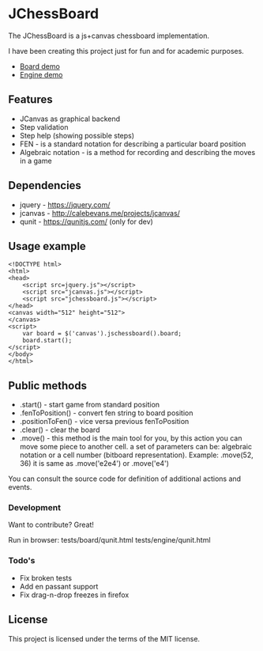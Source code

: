 # JChessBoard

The JChessBoard is a js+canvas chessboard implementation.

I have been creating this project just for fun and for academic purposes.

- [Board demo](http://velichko.net/projects/jchessboard/demo.html)
- [Engine demo](http://velichko.net/projects/jchessboard/engine.html)

## Features

  - JCanvas as graphical backend
  - Step validation
  - Step help (showing possible steps)
  - FEN - is a standard notation for describing a particular board position
  - Algebraic notation - is a method for recording and describing the moves in a game

## Dependencies

   - jquery - https://jquery.com/
   - jcanvas - http://calebevans.me/projects/jcanvas/
   - qunit - https://qunitjs.com/ (only for dev)

## Usage example
    
    <!DOCTYPE html>
    <html>
    <head>
        <script src=jquery.js"></script>
        <script src="jcanvas.js"></script>
        <script src="jchessboard.js"></script>
    </head>
    <canvas width="512" height="512">
    </canvas>
    <script>
        var board = $('canvas').jschessboard().board;
        board.start();
    </script>
    </body>
    </html>

## Public methods

 - .start() - start game from standard position
 - .fenToPosition() - convert fen string to board position
 - .positionToFen() - vice versa previous fenToPosition
 - .clear() - clear the board
 - .move() - this method is the main tool for you,
     by this action you can move some piece to another cell.
     a set of parameters can be: algebraic notation or a cell number (bitboard representation).
     Example: .move(52, 36) it is same as .move('e2e4') or .move('e4')
        
You can consult the source code for definition of additional actions and events.

### Development

Want to contribute? Great!

Run in browser: 
tests/board/qunit.html
tests/engine/qunit.html

### Todo's

- Fix broken tests
- Add en passant support
- Fix drag-n-drop freezes in firefox

License
----

This project is licensed under the terms of the MIT license.
